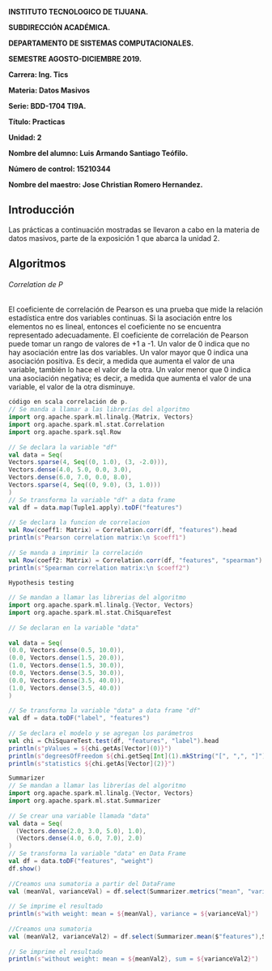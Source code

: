 **INSTITUTO TECNOLOGICO DE TIJUANA.**

**SUBDIRECCIÓN ACADÉMICA.**

**DEPARTAMENTO DE SISTEMAS COMPUTACIONALES.**

**SEMESTRE AGOSTO-DICIEMBRE 2019.**

**Carrera: Ing. Tics**

**Materia: Datos Masivos**

**Serie: BDD-1704 TI9A.**

**Título: Practicas**

**Unidad: 2**

**Nombre del alumno: Luis Armando Santiago Teófilo.**

**Número de control: 15210344**

**Nombre del maestro: Jose Christian Romero Hernandez.**


## Introducción
Las prácticas a continuación mostradas se llevaron a cabo en la materia de datos masivos, 
parte de la exposición 1 que abarca la unidad 2.

## Algoritmos

###### Correlation de P
El coeficiente de correlación de Pearson es una prueba que mide la relación estadística entre dos variables continuas. 
Si la asociación entre los elementos no es lineal, entonces el coeficiente no se encuentra representado adecuadamente.
El coeficiente de correlación de Pearson puede tomar un rango de valores de +1 a -1. Un valor de 0 indica que no hay
asociación entre las dos variables. Un valor mayor que 0 indica una asociación positiva. Es decir, a medida que aumenta
el valor de una variable, también lo hace el valor de la otra. Un valor menor que 0 indica una asociación negativa; 
es decir, a medida que aumenta el valor de una variable, el valor de la otra disminuye.

```scala
código en scala correlación de p.
// Se manda a llamar a las librerías del algoritmo
import org.apache.spark.ml.linalg.{Matrix, Vectors}
import org.apache.spark.ml.stat.Correlation
import org.apache.spark.sql.Row
 
// Se declara la variable "df"
val data = Seq(
Vectors.sparse(4, Seq((0, 1.0), (3, -2.0))),
Vectors.dense(4.0, 5.0, 0.0, 3.0),
Vectors.dense(6.0, 7.0, 0.0, 8.0),
Vectors.sparse(4, Seq((0, 9.0), (3, 1.0)))
)
// Se transforma la variable "df" a data frame
val df = data.map(Tuple1.apply).toDF("features")
 
// Se declara la funcion de correlacion
val Row(coeff1: Matrix) = Correlation.corr(df, "features").head
println(s"Pearson correlation matrix:\n $coeff1")
 
// Se manda a imprimir la correlación
val Row(coeff2: Matrix) = Correlation.corr(df, "features", "spearman").head
println(s"Spearman correlation matrix:\n $coeff2")

Hypothesis testing
 
// Se mandan a llamar las librerias del algoritmo
import org.apache.spark.ml.linalg.{Vector, Vectors}
import org.apache.spark.ml.stat.ChiSquareTest
 
// Se declaran en la variable "data"
 
val data = Seq(
(0.0, Vectors.dense(0.5, 10.0)),
(0.0, Vectors.dense(1.5, 20.0)),
(1.0, Vectors.dense(1.5, 30.0)),
(0.0, Vectors.dense(3.5, 30.0)),
(0.0, Vectors.dense(3.5, 40.0)),
(1.0, Vectors.dense(3.5, 40.0))
)
 
// Se transforma la variable "data" a data frame "df"
val df = data.toDF("label", "features")
 
// Se declara el modelo y se agregan los parámetros
val chi = ChiSquareTest.test(df, "features", "label").head
println(s"pValues = ${chi.getAs[Vector](0)}")
println(s"degreesOfFreedom ${chi.getSeq[Int](1).mkString("[", ",", "]")}")
println(s"statistics ${chi.getAs[Vector](2)}")

Summarizer
// Se mandan a llamar las librerías del algoritmo
import org.apache.spark.ml.linalg.{Vector, Vectors}
import org.apache.spark.ml.stat.Summarizer
 
// Se crear una variable llamada "data"
val data = Seq(
  (Vectors.dense(2.0, 3.0, 5.0), 1.0),
  (Vectors.dense(4.0, 6.0, 7.0), 2.0)
)
// Se transforma la variable "data" en Data Frame
val df = data.toDF("features", "weight")
df.show()
 
//Creamos una sumatoria a partir del DataFrame
val (meanVal, varianceVal) = df.select(Summarizer.metrics("mean", "variance").summary($"features", $"weight").as("summary")).select("summary.mean", "summary.variance").as[(Vector, Vector)].first()
 
// Se imprime el resultado
println(s"with weight: mean = ${meanVal}, variance = ${varianceVal}")
 
//Creamos una sumatoria
val (meanVal2, varianceVal2) = df.select(Summarizer.mean($"features"),Summarizer.variance($"features")).as[(Vector, Vector)].first()
 
// Se imprime el resultado
println(s"without weight: mean = ${meanVal2}, sum = ${varianceVal2}")

```
